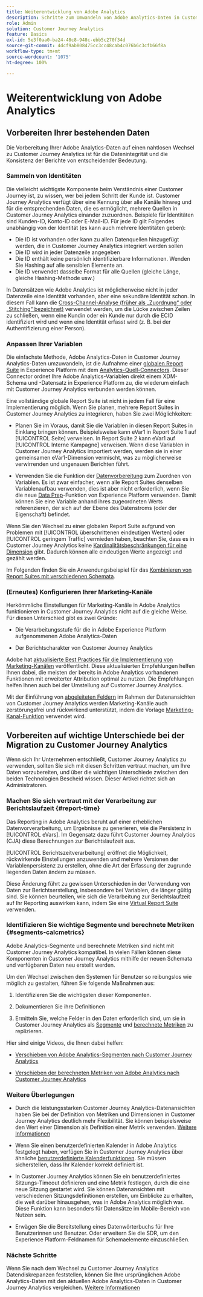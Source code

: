 ```yaml
---
title: Weiterentwicklung von Adobe Analytics
description: Schritte zum Umwandeln von Adobe Analytics-Daten in Customer Journey Analytics-Daten
role: Admin
solution: Customer Journey Analytics
feature: Basics
exl-id: 5e3f0aa0-ba24-48c8-948c-ebb5c270f34d
source-git-commit: 4dcf9ab808475cc3cc48cab4c076b6c3cfb66f8a
workflow-type: tm+mt
source-wordcount: '1075'
ht-degree: 100%

---
```


# Weiterentwicklung von Adobe Analytics

## Vorbereiten Ihrer bestehenden Daten

Die Vorbereitung Ihrer Adobe Analytics-Daten auf einen nahtlosen Wechsel zu Customer Journey Analytics ist für die Datenintegrität und die Konsistenz der Berichte von entscheidender Bedeutung.

### Sammeln von Identitäten

Die vielleicht wichtigste Komponente beim Verständnis einer Customer Journey ist, zu wissen, wer bei jedem Schritt der Kunde ist. Customer Journey Analytics verfügt über eine Kennung über alle Kanäle hinweg und für die entsprechenden Daten, die es ermöglicht, mehrere Quellen in Customer Journey Analytics einander zuzuordnen.
Beispiele für Identitäten sind Kunden-ID, Konto-ID oder E-Mail-ID. Für jede ID gilt Folgendes unabhängig von der Identität (es kann auch mehrere Identitäten geben):

* Die ID ist vorhanden oder kann zu allen Datenquellen hinzugefügt werden, die in Customer Journey Analytics integriert werden sollen
* Die ID wird in jeder Datenzeile angegeben
* Die ID enthält keine persönlich identifizierbare Informationen. Wenden Sie Hashing auf alle sensiblen Elemente an.
* Die ID verwendet dasselbe Format für alle Quellen (gleiche Länge, gleiche Hashing-Methode usw.)

In Datensätzen wie Adobe Analytics ist möglicherweise nicht in jeder Datenzeile eine Identität vorhanden, aber eine sekundäre Identität schon. In diesem Fall kann die [Cross-Channel-Analyse (früher als „Zuordnung“ oder „Stitching“ bezeichnet)](/help/stitching/overview.md) verwendet werden, um die Lücke zwischen Zeilen zu schließen, wenn eine Kundin oder ein Kunde nur durch die ECID identifiziert wird und wenn eine Identität erfasst wird (z. B. bei der Authentifizierung einer Person). 

### Anpassen Ihrer Variablen

Die einfachste Methode, Adobe Analytics-Daten in Customer Journey Analytics-Daten umzuwandeln, ist die Aufnahme einer [globalen Report Suite](https://experienceleague.adobe.com/de/docs/analytics/implementation/prepare/global-rs) in Experience Platform mit dem [Analytics-Quell-Connectors](https://experienceleague.adobe.com/de/docs/experience-platform/sources/ui-tutorials/create/adobe-applications/analytics). Dieser Connector ordnet Ihre Adobe Analytics-Variablen direkt einem XDM-Schema und -Datensatz in Experience Platform zu, die wiederum einfach mit Customer Journey Analytics verbunden werden können.

Eine vollständige globale Report Suite ist nicht in jedem Fall für eine Implementierung möglich. Wenn Sie planen, mehrere Report Suites in Customer Journey Analytics zu integrieren, haben Sie zwei Möglichkeiten:

* Planen Sie im Voraus, damit Sie die Variablen in diesen Report Suites in Einklang bringen können. Beispielsweise kann eVar1 in Report Suite 1 auf [!UICONTROL Seite] verweisen. In Report Suite 2 kann eVar1 auf [!UICONTROL Interne Kampagne] verweisen. Wenn diese Variablen in Customer Journey Analytics importiert werden, werden sie in einer gemeinsamen eVar1-Dimension vermischt, was zu möglicherweise verwirrenden und ungenauen Berichten führt.

* Verwenden Sie die Funktion der [Datenvorbereitung](https://experienceleague.adobe.com/de/docs/experience-platform/data-prep/home) zum Zuordnen von Variablen. Es ist zwar einfacher, wenn alle Report Suites denselben Variablenaufbau verwenden, dies ist aber nicht erforderlich, wenn Sie die neue [Data Prep](https://experienceleague.adobe.com/de/docs/experience-platform/sources/ui-tutorials/create/adobe-applications/analytics)-Funktion von Experience Platform verwenden. Damit können Sie eine Variable anhand ihres zugeordneten Werts referenzieren, der sich auf der Ebene des Datenstroms (oder der Eigenschaft) befindet.

Wenn Sie den Wechsel zu einer globalen Report Suite aufgrund von Problemen mit [!UICONTROL überschrittenen eindeutigen Werten] oder [!UICONTROL geringem Traffic] vermieden haben, beachten Sie, dass es in Customer Journey Analytics keine [Kardinalitätsbeschränkungen für eine Dimension](/help/components/dimensions/high-cardinality.md) gibt. Dadurch können alle eindeutigen Werte angezeigt und gezählt werden.

Im Folgenden finden Sie ein Anwendungsbeispiel für das [Kombinieren von Report Suites mit verschiedenen Schemata](/help/use-cases/aa-data/combine-report-suites.md).

### (Erneutes) Konfigurieren Ihrer Marketing-Kanäle

Herkömmliche Einstellungen für Marketing-Kanäle in Adobe Analytics funktionieren in Customer Journey Analytics nicht auf die gleiche Weise. Für diesen Unterschied gibt es zwei Gründe:

* Die Verarbeitungsstufe für die in Adobe Experience Platform aufgenommenen Adobe Analytics-Daten

* Der Berichtscharakter von Customer Journey Analytics

Adobe hat [aktualisierte Best Practices für die Implementierung von Marketing-Kanälen](https://experienceleague.adobe.com/de/docs/analytics/components/marketing-channels/mchannel-best-practices) veröffentlicht. Diese aktualisierten Empfehlungen helfen Ihnen dabei, die meisten der bereits in Adobe Analytics vorhandenen Funktionen mit erweiterter Attribution optimal zu nutzen. Die Empfehlungen helfen Ihnen auch bei der Umstellung auf Customer Journey Analytics.

Mit der Einführung von [abgeleiteten Feldern](../data-views/derived-fields/derived-fields.md) im Rahmen der Datenansichten von Customer Journey Analytics werden Marketing-Kanäle auch zerstörungsfrei und rückwirkend unterstützt, indem die Vorlage [Marketing-Kanal-Funktion](../data-views/derived-fields/derived-fields.md#function-templates) verwendet wird.

## Vorbereiten auf wichtige Unterschiede bei der Migration zu Customer Journey Analytics

Wenn sich Ihr Unternehmen entschließt, Customer Journey Analytics zu verwenden, sollten Sie sich mit diesen Schritten vertraut machen, um Ihre Daten vorzubereiten, und über die wichtigen Unterschiede zwischen den beiden Technologien Bescheid wissen. Dieser Artikel richtet sich an Administratoren.

### Machen Sie sich vertraut mit der Verarbeitung zur Berichtslaufzeit {#report-time}

Das Reporting in Adobe Analytics beruht auf einer erheblichen Datenvorverarbeitung, um Ergebnisse zu generieren, wie die Persistenz in [!UICONTROL eVars]. Im Gegensatz dazu führt Customer Journey Analytics (CJA) diese Berechnungen zur Berichtslaufzeit aus.

[!UICONTROL Berichtszeitverarbeitung] eröffnet die Möglichkeit, rückwirkende Einstellungen anzuwenden und mehrere Versionen der Variablenpersistenz zu erstellen, ohne die Art der Erfassung der zugrunde liegenden Daten ändern zu müssen.

Diese Änderung führt zu gewissen Unterschieden in der Verwendung von Daten zur Berichtserstellung, insbesondere bei Variablen, die länger gültig sind. Sie können beurteilen, wie sich die Verarbeitung zur Berichtslaufzeit auf Ihr Reporting auswirken kann, indem Sie eine [Virtual Report Suite](https://experienceleague.adobe.com/de/docs/analytics/components/virtual-report-suites/vrs-report-time-processing) verwenden.

### Identifizieren Sie wichtige Segmente und berechnete Metriken {#segments-calcmetrics}

Adobe Analytics-Segmente und berechnete Metriken sind nicht mit Customer Journey Analytics kompatibel. In vielen Fällen können diese Komponenten in Customer Journey Analytics mithilfe der neuen Schemata und verfügbaren Daten neu erstellt werden.

Um den Wechsel zwischen den Systemen für Benutzer so reibungslos wie möglich zu gestalten, führen Sie folgende Maßnahmen aus:

1. Identifizieren Sie die wichtigsten dieser Komponenten.

2. Dokumentieren Sie ihre Definitionen

3. Ermitteln Sie, welche Felder in den Daten erforderlich sind, um sie in Customer Journey Analytics als [Segmente](/help/components/segments/seg-overview.md) und [berechnete Metriken](/help/components/calc-metrics/calc-metr-overview.md) zu replizieren.

Hier sind einige Videos, die Ihnen dabei helfen:

* [Verschieben von Adobe Analytics-Segmenten nach Customer Journey Analytics](https://experienceleague.adobe.com/docs/customer-journey-analytics-learn/tutorials/components/filters/moving-adobe-analytics-segments-to-customer-journey-analytics.html?lang=de)

* [Verschieben der berechneten Metriken von Adobe Analytics nach Customer Journey Analytics](https://experienceleague.adobe.com/de/docs/customer-journey-analytics-learn/tutorials/components/calc-metrics/moving-your-calculated-metrics-from-adobe-analytics-to-customer-journey-analytics)

### Weitere Überlegungen

* Durch die leistungsstarken Customer Journey Analytics-Datenansichten haben Sie bei der Definition von Metriken und Dimensionen in Customer Journey Analytics deutlich mehr Flexibilität. Sie können beispielsweise den Wert einer Dimension als Definition einer Metrik verwenden. [Weitere Informationen](/help/use-cases/data-views/data-views-usecases.md)

* Wenn Sie einen benutzerdefinierten Kalender in Adobe Analytics festgelegt haben, verfügen Sie in Customer Journey Analytics über ähnliche [benutzerdefinierte Kalenderfunktionen](/help/components/date-ranges/overview.md). Sie müssen sicherstellen, dass Ihr Kalender korrekt definiert ist.

* In Customer Journey Analytics können Sie ein benutzerdefiniertes Sitzungs-Timeout definieren und eine Metrik festlegen, durch die eine neue Sitzung gestartet wird. Sie können Datenansichten mit verschiedenen Sitzungsdefinitionen erstellen, um Einblicke zu erhalten, die weit darüber hinausgehen, was in Adobe Analytics möglich war. Diese Funktion kann besonders für Datensätze im Mobile-Bereich von Nutzen sein.

* Erwägen Sie die Bereitstellung eines Datenwörterbuchs für Ihre Benutzerinnen und Benutzer. Oder erweitern Sie die SDR, um den Experience Platform-Feldnamen für Schemaelemente einzuschließen.

### Nächste Schritte

Wenn Sie nach dem Wechsel zu Customer Journey Analytics Datendiskrepanzen feststellen, können Sie Ihre ursprünglichen Adobe Analytics-Daten mit den aktuellen Adobe Analytics-Daten in Customer Journey Analytics vergleichen. [Weitere Informationen](/help/troubleshooting/compare.md)
